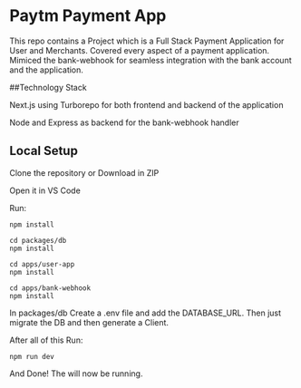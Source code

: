 # Paytm Payment App

This repo contains a Project which is a Full Stack Payment Application for User and Merchants. Covered every aspect of a payment application. Mimiced the bank-webhook for seamless integration with the bank account and the application.

##Technology Stack

Next.js using Turborepo for both frontend and backend of the application

Node and Express as backend for the bank-webhook handler

## Local Setup

Clone the repository or Download in ZIP

Open it in VS Code

Run:
```
npm install
```

```
cd packages/db
npm install
```

```
cd apps/user-app
npm install
```
```
cd apps/bank-webhook
npm install
```

In packages/db Create a .env file and add the DATABASE_URL. Then just migrate the DB and then generate a Client.

After all of this Run:
```
npm run dev
```

And Done! The will now be running.

